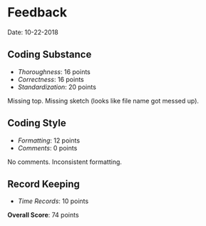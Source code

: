 # Feedback

Date: 10-22-2018

## Coding Substance

* _Thoroughness_: 16 points
* _Correctness_: 16 points
* _Standardization_: 20 points

Missing top.
Missing sketch (looks like file name got messed up).

## Coding Style

* _Formatting_: 12 points
* _Comments_: 0 points

No comments.
Inconsistent formatting.

## Record Keeping

* _Time Records_: 10 points

**Overall Score**: 74 points
